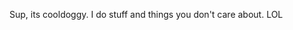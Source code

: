 Sup, its cooldoggy. I do stuff and things you don't care about. LOL

<!--
**cooldoggy/cooldoggy** is a ✨ _special_ ✨ repository because its `README.md` (this file) appears on your GitHub profile.


